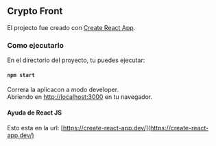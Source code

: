 ## Crypto Front

El projecto fue creado con [Create React App](https://github.com/facebook/create-react-app).

### Como ejecutarlo

En el directorio del proyecto, tu puedes ejecutar:

#### `npm start`

Correra la aplicacon a modo developer.\
Abriendo en [http://localhost:3000](http://localhost:3000) en tu navegador.

#### Ayuda de React JS
Esto esta en la url: [https://create-react-app.dev/](https://create-react-app.dev/)
